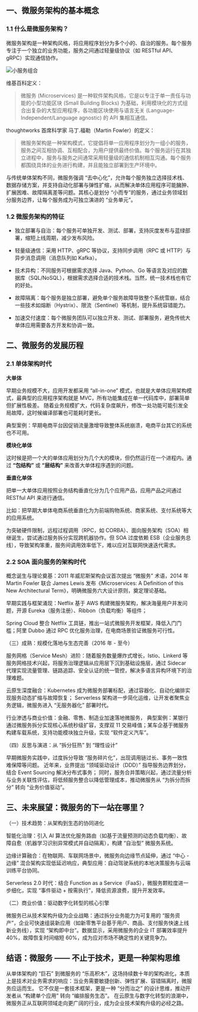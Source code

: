 
## 一、微服务架构的基本概念

### 1.1 什么是微服务架构？

微服务架构是一种架构风格，将应用程序划分为多个小的、自治的服务。每个服务专注于一个独立的业务功能，服务之间通过轻量级协议（如 RESTful API、gRPC）实现通信协作。

![小服务组合](https://github.com/user-attachments/assets/0a9e64b8-0c96-4fbe-9232-d7d5aa714a52)


维基百科定义：

> 微服务 (Microservices) 是一种软件架构风格，它是以专注于单一责任与功能的小型功能区块 (Small Building Blocks) 为基础，利用模块化的方式组合出复杂的大型应用程序，各功能区块使用与语言无关 (Language-Independent/Language agnostic) 的 API 集相互通信。

thoughtworks 首席科学家 马丁.福勒（Martin Fowler）的定义：

> 微服务架构是一种架构模式，它提倡将单一应用程序划分为一组小的服务，服务之间互相协调、互相配合，为用户提供最终价值。每个服务运行在其独立进程中，服务与服务之间通常采用轻量级的通信机制相互沟通。每个服务都围绕具体的业务进行构建，并且能独立部署到生产环境中。

与传统单体架构不同，微服务强调 “去中心化”，允许每个服务独立选择技术栈、数据存储方案，并支持自动化部署与弹性扩缩，从而解决单体应用程序可能臃肿、扩展困难、故障隔离差等问题。其核心是划分 “小而专”的服务，通过业务领域划分服务边界，让每个服务成为可独立演进的 “业务单元”。

### 1.2 微服务架构的特征
  
- 独立部署与自治：每个服务可单独开发、测试、部署，支持灰度发布与蓝绿部署，缩短上线周期，减少发布风险。

- 轻量级通信：采用 HTTP、gRPC 等协议，支持同步调用（RPC 或 HTTP）与异步消息调用（消息队列如 Kafka）。
  
- 技术异构：不同服务可根据需求选择 Java、Python、Go 等语言及对应的数据库（SQL/NoSQL），根据需求选择合适的技术栈。当然，统一技术栈也有它的好处。
  
- 故障隔离：每个服务是独立部署，避免单个服务故障导致整个系统雪崩，结合一些技术如熔断（Hystrix）、限流（Sentinel）等机制，提升系统容错能力。

- 加速交付速度：每个微服务团队可以独立开发、测试、部署服务，避免传统大单体应用需要各方开发和协调一致。

## 二、微服务的发展历程

### 2.1 单体架构时代

**大单体**

早期业务规模不大，应用开发都采用 “all-in-one” 模式，也就是大单体应用架构模式，最典型的应用程序架构就是 MVC，所有功能集成在单一代码库中，部署简单但扩展性极差。
随着业务规模扩大，代码复杂度飙升，修改一处功能可能引发全局故障，这时候编译部署也可能耗时更长。

典型案例：早期电商平台因促销流量激增导致整体系统崩溃，电商平台其它的系统也不可用。

**模块化单体**

这时候是把一个大的单体应用划分为几个大的模块，但仍然运行在一个进程内。通过 **“包结构”** 或 **“层结构”** 来改善大单体程序遇到的问题。

**垂直化单体**

把单一大单体应用按照业务结构垂直化分为几个应用产品，应用产品之间通过 RESTful API 来进行通信。

比如：把早期大单体电商系统垂直化为为前端购物系统、商家系统、支付系统等大的应用系统。

为突破硬件限制，远程过程调用（RPC，如 CORBA）、面向服务架构（SOA）相继诞生，尝试通过服务拆分实现跨机器协作。但 SOA 过度依赖 ESB（企业服务总线），导致架构笨重，服务间调用效率低下，难以应对互联网快速迭代需求。

### 2.2 SOA 面向服务的架构时代

概念诞生与理论奠基：2011 年威尼斯架构会议首次提出 “微服务” 术语，2014 年 Martin Fowler 联合 James Lewis 发布《Microservices: A Definition of this New Architectural Term》，明确微服务六大设计原则，奠定理论基础。

早期实践与框架涌现：Netflix 基于 AWS 构建微服务架构，解决海量用户并发问题，开源 Eureka（服务注册）、Ribbon（负载均衡）等组件；

Spring Cloud 整合 Netflix 工具链，推出一站式微服务开发框架，降低入门门槛；阿里 Dubbo 通过 RPC 优化服务治理，在电商场景验证微服务可行性。

（三）成熟：规模化落地与生态完善（2016 年 - 至今）

服务网格（Service Mesh）进阶：随着服务数量爆炸式增长，Istio、Linkerd 等服务网格技术兴起，将服务治理逻辑从应用层下沉到基础设施层，通过 Sidecar 代理实现流量管理、链路追踪、安全认证的统一管控，解决多语言异构环境下的治理难题。

云原生深度融合：Kubernetes 成为微服务部署标配，通过容器化、自动化编排实现服务动态扩缩与故障恢复；
Serverless 架构进一步简化运维，让开发者聚焦业务逻辑，微服务进入 “无服务器化” 部署时代。

行业渗透与商业价值：金融、零售、制造业加速落地微服务，
典型案例：某银行通过微服务拆分实现核心系统秒级扩容，支撑双 11 交易峰值；某车企基于微服务构建车载系统，支持功能模块独立升级，实现 “软件定义汽车”。

（四）反思与演进：从 “拆分狂热” 到 “理性设计”

早期微服务实践中，过度拆分导致 “服务碎片化”，出现调用链过长、事务一致性难保障等问题。
近年来，业界提出 “领域驱动设计（DDD）” 指导服务边界划分，结合 Event Sourcing 解决分布式事务；
同时，服务合并策略兴起，通过流量分析与业务关联性评估，将低频服务整合以降低管理成本，推动微服务从 “为拆分而拆分” 转向 “业务价值驱动”。

## 三、未来展望：微服务的下一站在哪里？

（一）技术趋势：从架构到生态的协同进化

智能化治理：引入 AI 算法优化服务路由（如基于流量预测的动态负载均衡）、故障自愈（机器学习识别异常模式并自动隔离），构建 “自治型” 微服务系统。

边缘计算融合：在物联网、车联网场景中，微服务向边缘节点延伸，通过 “中心 - 边缘” 混合架构实现低延迟响应，典型应用：自动驾驶系统的本地决策服务与云端训练平台协同。

Serverless 2.0 时代：结合 Function as a Service（FaaS），微服务颗粒度进一步细化，实现 “事件驱动 + 按需执行”，降低资源浪费，提升开发效率。

（二）商业价值：驱动数字化转型的核心引擎

微服务已从技术架构升级为企业战略：通过拆分业务能力为可复用的 “服务资产”，企业可快速组装新应用（如新零售平台基于用户、商品、支付服务快速上线新业务线），实现 “架构即中台”。数据显示，采用微服务的企业 IT 部署效率提升 40%，故障恢复时间缩短 60%，成为应对市场不确定性的关键竞争力。

## 结语：微服务 —— 不止于技术，更是一种架构思维

从单体架构的 “巨石” 到微服务的 “乐高积木”，这场持续数十年的架构进化，本质上是技术对业务需求的响应：当业务需要敏捷创新、弹性扩展、容错隔离时，微服务应运而生。
它不仅是一套技术框架，更是一种 “分而治之” 的设计思维，推动开发者从 “构建单个应用” 转向 “编排服务生态”。
在云原生与数字化转型的浪潮中，微服务正从互联网领域走向更广阔的行业，成为企业技术架构升级的必经之路。

